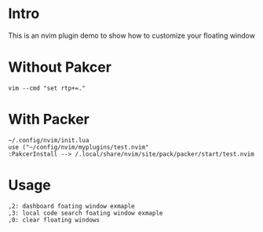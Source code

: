 # Intro
This is an nvim plugin demo to show how to customize your floating window

# Without Pakcer

```
vim --cmd "set rtp+=."
```

# With Packer

```
~/.config/nvim/init.lua
use ("~/config/nvim/myplugins/test.nvim"
:PakcerInstall --> /.local/share/nvim/site/pack/packer/start/test.nvim
```

# Usage
```
,2: dashboard foating window exmaple
,3: local code search foating window exmaple
,0: clear floating windows
```


